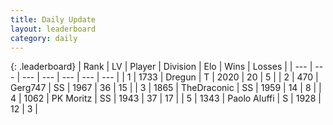 ```yaml
---
title: Daily Update
layout: leaderboard
category: daily
---
```


{: .leaderboard}
| Rank | LV | Player | Division | Elo | Wins | Losses |
| --- | --- | --- | --- | --- | --- | --- |
| <span data-change="11">1</span> | 1733 | <span title="ID: 337810">Dregun</span> | T | <span data-change="143">2020</span> | <span data-change="11">20</span> | <span data-change="1">5</span> |
| <span data-change="0">2</span> | 470 | <span title="ID: 693352">Gerg747</span> | SS | <span data-change="39">1967</span> | <span data-change="6">36</span> | <span data-change="1">15</span> |
| <span data-change="-2">3</span> | 1865 | <span title="ID: 544310">TheDraconic</span> | SS | <span data-change="0">1959</span> | <span data-change="0">14</span> | <span data-change="0">8</span> |
| <span data-change="-1">4</span> | 1062 | <span title="ID: 427478">PK Moritz</span> | SS | <span data-change="15">1943</span> | <span data-change="2">37</span> | <span data-change="0">17</span> |
| <span data-change="6">5</span> | 1343 | <span title="ID: 512212">Paolo Aluffi</span> | S | <span data-change="33">1928</span> | <span data-change="3">12</span> | <span data-change="2">3</span> |